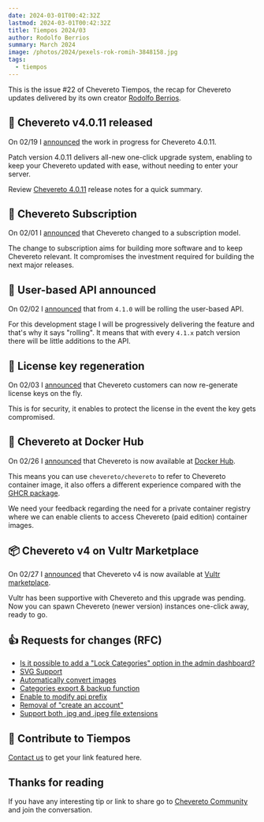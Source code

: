 ```yaml
---
date: 2024-03-01T00:42:32Z
lastmod: 2024-03-01T00:42:32Z
title: Tiempos 2024/03
author: Rodolfo Berrios
summary: March 2024
image: /photos/2024/pexels-rok-romih-3848158.jpg
tags:
  - tiempos
---
```


This is the issue #22 of Chevereto Tiempos, the recap for Chevereto updates delivered by its own creator [Rodolfo Berrios](https://rodolfoberrios.com).

## 🚀 Chevereto v4.0.11 released

On 02/19 I [announced](https://chevereto.com/community/threads/chevereto-v4-0-11-annoncement.15317/) the work in progress for Chevereto 4.0.11.

Patch version 4.0.11 delivers all-new one-click upgrade system,  enabling to keep your Chevereto updated with ease, without needing to enter your server.

Review [Chevereto 4.0.11](https://releases.chevereto.com/4.X/4.0/4.0.11) release notes for a quick summary.

## 🌱 Chevereto Subscription

On 02/01 I [announced](https://blog.chevereto.com/2024/02/01/chevereto-subscription/) that Chevereto changed to a subscription model.

The change to subscription aims for building more software and to keep Chevereto relevant. It compromises the investment required for building the next major releases.

## 🌠 User-based API announced

On 02/02 I [announced](https://blog.chevereto.com/upcoming/user-based-api/) that from `4.1.0` will be rolling the user-based API.

For this development stage I will be progressively delivering the feature and that's why it says "rolling". It means that with every `4.1.x` patch version there will be little additions to the API.

## 🔑 License key regeneration

On 02/03 I [announced](https://blog.chevereto.com/2024/02/03/license-key-regeneration/) that Chevereto customers can now re-generate license keys on the fly.

This is for security, it enables to protect the license in the event the key gets compromised.

## 🐋 Chevereto at Docker Hub

On 02/26 I [announced](https://chevereto.com/community/threads/chevereto-now-available-at-docker-hub.15324/) that Chevereto is now available at [Docker Hub](https://hub.docker.com/r/chevereto/chevereto).

This means you can use `chevereto/chevereto` to refer to Chevereto container image, it also offers a different experience compared with the [GHCR package](https://github.com/chevereto/chevereto/pkgs/container/chevereto).

We need your feedback regarding the need for a private container registry where we can enable clients to access Chevereto (paid edition) container images.

## 📦 Chevereto v4 on Vultr Marketplace

On 02/27 I [announced](https://chevereto.com/community/threads/chevereto-v4-now-available-at-vultr-marketplace.15328/) that Chevereto v4 is now available at [Vultr marketplace](https://chevereto.com/go/vultr).

Vultr has been supportive with Chevereto and this upgrade was pending. Now you can spawn Chevereto (newer version) instances one-click away, ready to go.

## 👍 Requests for changes (RFC)

- [Is it possible to add a "Lock Categories" option in the admin dashboard?](https://chevereto.com/community/threads/is-it-possible-to-add-a-lock-categories-option-in-the-admin-dashboard.15269/)
- [SVG Support](https://chevereto.com/community/threads/svg-support.15274/)
- [Automatically convert images](https://chevereto.com/community/threads/automatically-convert-images.15275/)
- [Categories export & backup function](https://chevereto.com/community/threads/categories-export-backup-function.15289/)
- [Enable to modify api prefix](https://chevereto.com/community/threads/enable-to-modify-api-prefix.15297/)
- [Removal of "create an account"](https://chevereto.com/community/threads/removal-of-create-an-account.15301/)
- [Support both .jpg and .jpeg file extensions](https://chevereto.com/community/threads/support-both-jpg-and-jpeg-file-extensions.15306/)

## 💖 Contribute to Tiempos

[Contact us](https://chevereto.com/contact) to get your link featured here.

## Thanks for reading

If you have any interesting tip or link to share go to [Chevereto Community](https://chevereto.com/community) and join the conversation.
